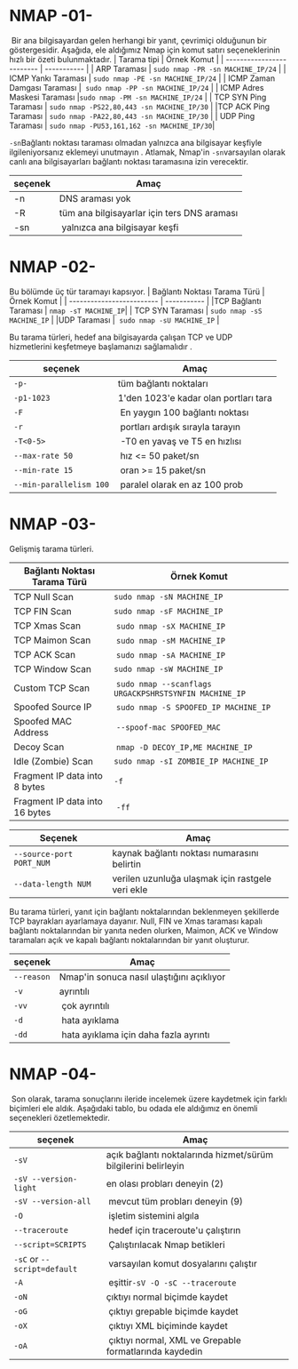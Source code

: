  
 # NMAP -01-
 Bir ana bilgisayardan gelen herhangi bir yanıt, çevrimiçi olduğunun bir göstergesidir. Aşağıda, ele aldığımız Nmap için komut satırı seçeneklerinin hızlı bir özeti bulunmaktadır.
| Tarama tipi    | Örnek Komut       |
| ------------------------- | ----------- |
| ARP Taraması      | `sudo nmap -PR -sn MACHINE_IP/24` |
| ICMP Yankı Taraması    | `sudo nmap -PE -sn MACHINE_IP/24` |
| ICMP Zaman Damgası Taraması    |  `sudo nmap -PP -sn MACHINE_IP/24`  |
| ICMP Adres Maskesi Taraması  |`sudo nmap -PM -sn MACHINE_IP/24`     |
| TCP SYN Ping Taraması       | `sudo nmap -PS22,80,443 -sn MACHINE_IP/30`     |
|TCP ACK Ping Taraması      | `sudo nmap -PA22,80,443 -sn MACHINE_IP/30`     |
| UDP Ping Taraması      | `sudo nmap -PU53,161,162 -sn MACHINE_IP/30`|


`-sn`Bağlantı noktası taraması olmadan yalnızca ana bilgisayar keşfiyle ilgileniyorsanız eklemeyi unutmayın . Atlamak, Nmap'in `-sn`varsayılan olarak canlı ana bilgisayarları bağlantı noktası taramasına izin verecektir.

| seçenek    | Amaç       |
| ------------------------- | ----------- |
| -n     | DNS araması yok|
| -R   | tüm ana bilgisayarlar için ters DNS araması |
|-sn    |  yalnızca ana bilgisayar keşfi   |


# NMAP -02-
Bu bölümde üç tür taramayı kapsıyor.
| Bağlantı Noktası Tarama Türü    | Örnek Komut       |
| ------------------------- | ----------- |
|TCP Bağlantı Taraması     | `nmap -sT MACHINE_IP`|
| TCP SYN Taraması   | `sudo nmap -sS MACHINE_IP` |
|UDP Taraması    |  `sudo nmap -sU MACHINE_IP`   |

Bu tarama türleri, hedef ana bilgisayarda çalışan TCP ve UDP hizmetlerini keşfetmeye başlamanızı sağlamalıdır .

| seçenek    | Amaç       |
| ------------------------- | ----------- |
| `-p-`     | tüm bağlantı noktaları|
| `-p1-1023`   | 1'den 1023'e kadar olan portları tara |
|`-F`    |  En yaygın 100 bağlantı noktası   |
|`-r`    |  portları ardışık sırayla tarayın   |
|`-T<0-5>`    |  -T0 en yavaş ve T5 en hızlısı   |
|`--max-rate 50`    |  hız <= 50 paket/sn|
|`--min-rate 15`   |  oran >= 15 paket/sn  |
|`--min-parallelism 100`    |  paralel olarak en az 100 prob |


# NMAP -03-
Gelişmiş tarama türleri.

| Bağlantı Noktası Tarama Türü    | Örnek Komut       |
| ------------------------- | ----------- |
|TCP Null Scan| `sudo nmap -sN MACHINE_IP`|
| TCP FIN Scan  | `sudo nmap -sF MACHINE_IP` |
|TCP Xmas Scan   |  `sudo nmap -sX MACHINE_IP`   |
|TCP Maimon Scan  |  `sudo nmap -sM MACHINE_IP`  |
|TCP ACK Scan    |  `sudo nmap -sA MACHINE_IP`   |
|TCP Window Scan  | `sudo nmap -sW MACHINE_IP`|
|Custom TCP Scan  |  `sudo nmap --scanflags URGACKPSHRSTSYNFIN MACHINE_IP`|
|Spoofed Source IP   |  `sudo nmap -S SPOOFED_IP MACHINE_IP`|
|Spoofed MAC Address  |  `--spoof-mac SPOOFED_MAC` |
|Decoy Scan   |  `nmap -D DECOY_IP,ME MACHINE_IP` |
|Idle (Zombie) Scan |`sudo nmap -sI ZOMBIE_IP MACHINE_IP`|
|Fragment IP data into 8 bytes  |`-f` |
|Fragment IP data into 16 bytes  |  `-ff` |

| Seçenek    |Amaç      |
| ------------------------- | ----------- |
|`--source-port PORT_NUM`     | kaynak bağlantı noktası numarasını belirtin|
|`--data-length NUM`   | verilen uzunluğa ulaşmak için rastgele veri ekle |

Bu tarama türleri, yanıt için bağlantı noktalarından beklenmeyen şekillerde TCP bayrakları ayarlamaya dayanır. Null, FIN ve Xmas taraması kapalı bağlantı noktalarından bir yanıta neden olurken, Maimon, ACK ve Window taramaları açık ve kapalı bağlantı noktalarından bir yanıt oluşturur.

| seçenek    | Amaç       |
| ------------------------- | ----------- |
| `--reason`     | Nmap'in sonuca nasıl ulaştığını açıklıyor|
| `-v`   | ayrıntılı |
|`-vv`    |  çok ayrıntılı  |
|`-d`   |  hata ayıklama |
|`-dd`    |  hata ayıklama için daha fazla ayrıntı   |

# NMAP -04-
 Son olarak, tarama sonuçlarını ileride incelemek üzere kaydetmek için farklı biçimleri ele aldık. Aşağıdaki tablo, bu odada ele aldığımız en önemli seçenekleri özetlemektedir.

| seçenek    | Amaç       |
| ------------------------- | ----------- |
| `-sV`     | açık bağlantı noktalarında hizmet/sürüm bilgilerini belirleyin|
| `-sV --version-light`   | en olası probları deneyin (2) |
|`-sV --version-all`   |  mevcut tüm probları deneyin (9)   |
|`-O`   |  işletim sistemini algıla  |
|`--traceroute` |  hedef için traceroute'u çalıştırın |
|`--script=SCRIPTS`   |  Çalıştırılacak Nmap betikleri |
|`-sC` or `--script=default`   |  varsayılan komut dosyalarını çalıştır|
|`-A`  |  eşittir`-sV -O -sC --traceroute`   |
|`-oN`  | çıktıyı normal biçimde kaydet  |
|`-oG`  |  çıktıyı grepable biçimde kaydet  |
|`-oX`   |  çıktıyı XML biçiminde kaydet |
|`-oA`  |  çıktıyı normal, XML ve Grepable formatlarında kaydedin   |


